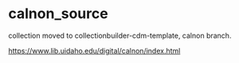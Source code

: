 # calnon_source

collection moved to collectionbuilder-cdm-template, calnon branch.

https://www.lib.uidaho.edu/digital/calnon/index.html
